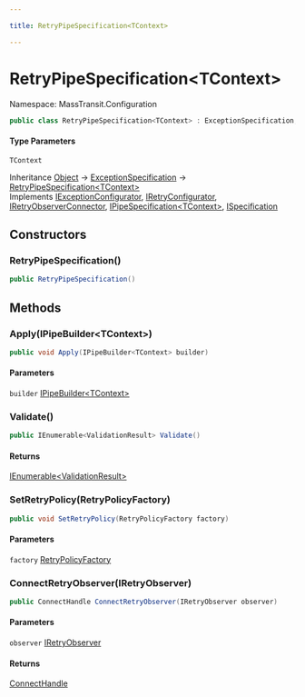 ```yaml
---

title: RetryPipeSpecification<TContext>

---
```


# RetryPipeSpecification\<TContext\>

Namespace: MassTransit.Configuration

```csharp
public class RetryPipeSpecification<TContext> : ExceptionSpecification, IExceptionConfigurator, IRetryConfigurator, IRetryObserverConnector, IPipeSpecification<TContext>, ISpecification
```

#### Type Parameters

`TContext`<br/>

Inheritance [Object](https://learn.microsoft.com/en-us/dotnet/api/system.object) → [ExceptionSpecification](../../masstransit-abstractions/masstransit-configuration/exceptionspecification) → [RetryPipeSpecification\<TContext\>](../masstransit-configuration/retrypipespecification-1)<br/>
Implements [IExceptionConfigurator](../../masstransit-abstractions/masstransit/iexceptionconfigurator), [IRetryConfigurator](../masstransit/iretryconfigurator), [IRetryObserverConnector](../../masstransit-abstractions/masstransit/iretryobserverconnector), [IPipeSpecification\<TContext\>](../../masstransit-abstractions/masstransit-configuration/ipipespecification-1), [ISpecification](../../masstransit-abstractions/masstransit/ispecification)

## Constructors

### **RetryPipeSpecification()**

```csharp
public RetryPipeSpecification()
```

## Methods

### **Apply(IPipeBuilder\<TContext\>)**

```csharp
public void Apply(IPipeBuilder<TContext> builder)
```

#### Parameters

`builder` [IPipeBuilder\<TContext\>](../../masstransit-abstractions/masstransit-configuration/ipipebuilder-1)<br/>

### **Validate()**

```csharp
public IEnumerable<ValidationResult> Validate()
```

#### Returns

[IEnumerable\<ValidationResult\>](https://learn.microsoft.com/en-us/dotnet/api/system.collections.generic.ienumerable-1)<br/>

### **SetRetryPolicy(RetryPolicyFactory)**

```csharp
public void SetRetryPolicy(RetryPolicyFactory factory)
```

#### Parameters

`factory` [RetryPolicyFactory](../../masstransit-abstractions/masstransit-configuration/retrypolicyfactory)<br/>

### **ConnectRetryObserver(IRetryObserver)**

```csharp
public ConnectHandle ConnectRetryObserver(IRetryObserver observer)
```

#### Parameters

`observer` [IRetryObserver](../../masstransit-abstractions/masstransit/iretryobserver)<br/>

#### Returns

[ConnectHandle](../../masstransit-abstractions/masstransit/connecthandle)<br/>

